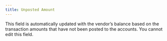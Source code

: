 ```yaml
---
title: Unposted Amount
---
```



This field is automatically updated with the vendor’s balance based  on the transaction amounts that have not been posted to the accounts.  You cannot edit this field.
